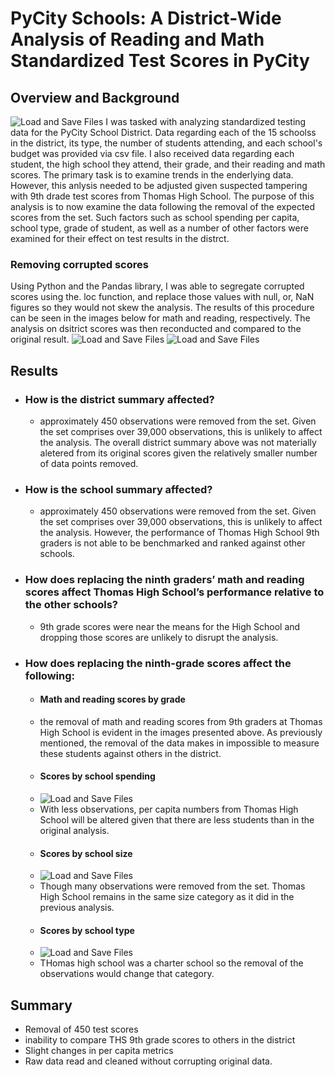 # PyCity Schools: A District-Wide Analysis of Reading and Math Standardized Test Scores in PyCity

## Overview and Background
![Load and Save Files](/Resources/load_save%20files.png)
I was tasked with analyzing standardized testing data for the PyCity School District.  Data regarding each of the 15 schoolss in the district, its type, the number of students attending, and each school's budget was provided via csv file. I also received data regarding each student, the high school they attend, their grade, and their reading and math scores.  The primary task is to examine trends in the enderlying data. However, this anlysis needed to be adjusted given suspected tampering with 9th drade test scores from Thomas High School.  The purpose of this analysis is to now examine the data following the removal of the expected scores from the set. Such factors such as school spending per capita, school type, grade of student, as well as a number of other factors were examined for their effect on test results in the distrct. 

### Removing corrupted scores

Using Python and the Pandas library, I was able to segregate corrupted scores using the. loc function, and replace those values with null, or, NaN figures so they would not skew the analysis. The results of this procedure can be seen in the images below for math and reading, respectively. The analysis on dsitrict scores was then reconducted and compared to the original result. 
![Load and Save Files](/Resources/load_save%20files.png)
![Load and Save Files](/Resources/load_save%20files.png)

## Results
- ### How is the district summary affected?
  - approximately 450 observations were removed from the set. Given the set comprises over 39,000 observations, this is unlikely to affect the analysis. The overall district summary above was not materially aletered from its original scores given the relatively smaller number of data points removed. 
- ### How is the school summary affected?
  - approximately 450 observations were removed from the set. Given the set comprises over 39,000 observations, this is unlikely to affect the analysis. However, the performance of Thomas High School 9th graders is not able to be benchmarked and ranked against other schools. 
- ### How does replacing the ninth graders’ math and reading scores affect Thomas High School’s performance relative to the other schools?
   - 9th grade scores were near the means for the High School and dropping those scores are unlikely to disrupt the analysis. 

- ### How does replacing the ninth-grade scores affect the following:

  - #### Math and reading scores by grade
   - the removal of math and reading scores from 9th graders at Thomas High School is evident in the images presented above. As previously mentioned, the removal of the data makes in impossible to measure these students against others in the district. 
  - #### Scores by school spending
   - ![Load and Save Files](/Resources/load_save%20files.png)
   - With less observations, per capita numbers from Thomas High School will be altered given that there are less students than in the original analysis. 
  - #### Scores by school size
   - ![Load and Save Files](/Resources/load_save%20files.png)
   - Though many observations were removed from the set. Thomas High School remains in the same size category as it did in the previous analysis. 
  - #### Scores by school type
   - ![Load and Save Files](/Resources/load_save%20files.png)
   - THomas high school was a charter school so the removal of the observations would change that category. 

## Summary
 - Removal of 450 test scores 
 - inability to compare THS 9th grade scores to others in the district
 - Slight changes in per capita metrics
 - Raw data read and cleaned without corrupting original data. 

